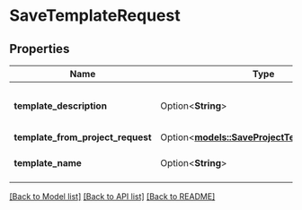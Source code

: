 # SaveTemplateRequest

## Properties

Name | Type | Description | Notes
------------ | ------------- | ------------- | -------------
**template_description** | Option<**String**> | The description of the template | [optional]
**template_from_project_request** | Option<[**models::SaveProjectTemplateRequest**](SaveProjectTemplateRequest.md)> |  | [optional]
**template_name** | Option<**String**> | The name of the template | [optional]

[[Back to Model list]](../README.md#documentation-for-models) [[Back to API list]](../README.md#documentation-for-api-endpoints) [[Back to README]](../README.md)


